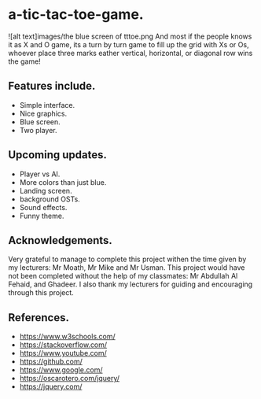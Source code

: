 # a-tic-tac-toe-game.
![alt text]images/the blue screen of tttoe.png
And most if the people knows it as X and O game, its a turn by turn game to fill up the grid with Xs or Os, whoever place three marks eather vertical, horizontal, or diagonal row wins the game!

## Features include.
- Simple interface.
- Nice graphics.
- Blue screen.
- Two player.

## Upcoming updates.
- Player vs AI.
- More colors than just blue.
- Landing screen.
- background OSTs.
- Sound effects.
- Funny theme.

## Acknowledgements.
Very grateful to manage to complete this project withen the time given by my lecturers: Mr Moath, Mr Mike and Mr Usman. This project would have not been completed without the help of my classmates: Mr Abdullah Al Fehaid, and Ghadeer. I also thank my lecturers for guiding and encouraging through this project.

## References.
- https://www.w3schools.com/
- https://stackoverflow.com/
- https://www.youtube.com/
- https://github.com/
- https://www.google.com/
- https://oscarotero.com/jquery/
- https://jquery.com/